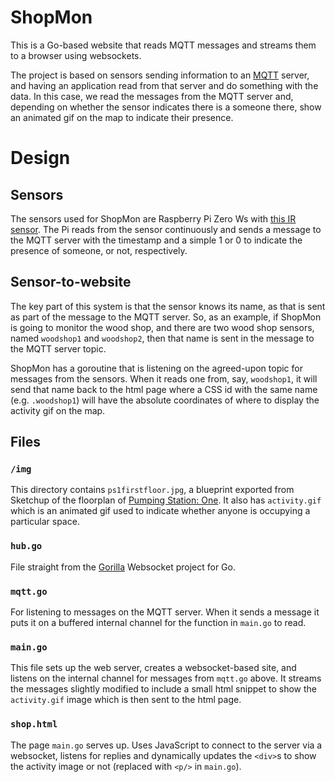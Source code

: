 # ShopMon
This is a Go-based website that reads MQTT messages and streams them to a browser using websockets.

The project is based on sensors sending information to an [MQTT](https://mqtt.org) server, and having an application read from that server and do something with the data. In this case, we read the messages from the MQTT server and, depending on whether the sensor indicates there is a someone there, show an animated gif on the map to indicate their presence.

# Design
## Sensors
The sensors used for ShopMon are Raspberry Pi Zero Ws with [this IR sensor](https://www.amazon.com/dp/B012ZZ4LPM/ref=cm_sw_em_r_mt_dp_U_z6XXEbKJ0MWP9). The Pi reads from the sensor continuously and sends a message to the MQTT server with the timestamp and a simple 1 or 0 to indicate the presence of someone, or not, respectively.
 
## Sensor-to-website
The key part of this system is that the sensor knows its name, as that is sent as part of the message to the MQTT server. So, as an example, if ShopMon is going to monitor the wood shop, and there are two wood shop sensors, named `woodshop1` and `woodshop2`, then that name is sent in the message to the MQTT server topic.

ShopMon has a goroutine that is listening on the agreed-upon topic for messages from the sensors. When it reads one from, say, `woodshop1`, it will send that name back to the html page where a CSS id with the same name (e.g. `.woodshop1`) will have the absolute coordinates of where to display the activity gif on the map. 

## Files

### `/img`
This directory contains `ps1firstfloor.jpg`, a blueprint exported from Sketchup of the floorplan of [Pumping Station: One](https://pumpingstationone.org). It also has `activity.gif` which is an animated gif used to indicate whether anyone is occupying a particular space.

### `hub.go`
File straight from the [Gorilla](https://github.com/gorilla/websocket) Websocket project for Go.

### `mqtt.go`
For listening to messages on the MQTT server. When it sends a message it puts it on a buffered internal channel for the function in `main.go` to read.

### `main.go`
This file sets up the web server, creates a websocket-based site, and listens on the internal channel for messages from `mqtt.go` above. It streams the messages slightly modified to include a small html snippet to show the `activity.gif` image which is then sent to the html page.

### `shop.html`
The page `main.go` serves up. Uses JavaScript to connect to the server via a websocket, listens for replies and dynamically updates the `<div>`s to show the activity image or not (replaced with `<p/>` in `main.go`).